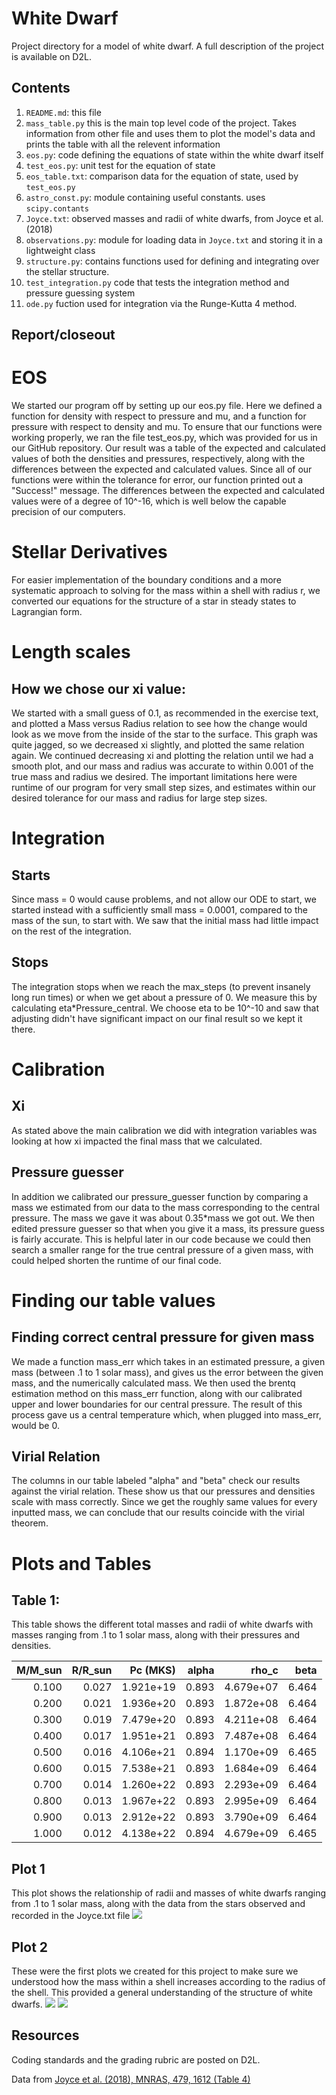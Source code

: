White Dwarf
===========

Project directory for a model of white dwarf. A full description of the project is available on D2L.

Contents
--------

1. `README.md`: this file
2. `mass_table.py` this is the main top level code of the project. Takes information from other file and uses them to plot
    the model's data and prints the table with all the relevent information
3.  `eos.py`: code defining the equations of state within the white dwarf itself
3. `test_eos.py`: unit test for the equation of state
4. `eos_table.txt`: comparison data for the equation of state, used by `test_eos.py`
5. `astro_const.py`: module containing useful constants. uses `scipy.contants`
6. `Joyce.txt`: observed masses and radii of white dwarfs, from Joyce et al. (2018)
7. `observations.py`: module for loading data in `Joyce.txt` and storing it in a lightweight class
8. `structure.py`: contains functions used for defining and integrating over the stellar structure.
9. `test_integration.py` code that tests the integration method and pressure guessing system
10. `ode.py` fuction used for integration via the Runge-Kutta 4 method.

Report/closeout
---------------

# EOS
We started our program off by setting up our eos.py file. Here we defined a function for density with respect to pressure and mu, and a function for pressure with respect to density and mu. To ensure that our functions were working properly, we ran the file test_eos.py, which was provided for us in our GitHub repository. Our result was a table of the expected and calculated values of both the densities and pressures, respectively, along with the differences between the expected and calculated values. Since all of our functions were within the tolerance for error, our function printed out a "Success!" message. The differences between the expected and calculated values were of a degree of 10^-16, which is well below the capable precision of our computers.

# Stellar Derivatives
For easier implementation of the boundary conditions and a more systematic approach to solving for the mass within a shell with radius r, we converted our equations for the structure of a star in steady states to Lagrangian form.

# Length scales
## How we chose our xi value:
 We started with a small guess of 0.1, as recommended in the exercise text, and plotted a Mass versus Radius relation to see how the change would look as we move from the inside of the star to the surface. This graph was quite jagged, so we decreased xi slightly, and plotted the same relation again. We continued decreasing xi and plotting the relation until we had a smooth plot, and our mass and radius was accurate to within 0.001 of the true mass and radius we desired. The important limitations here were runtime of our program for very small step sizes, and estimates within our desired tolerance for our mass and radius for large step sizes.


# Integration
## Starts
Since mass = 0 would cause problems, and not allow our ODE to start, we started instead with a sufficiently small mass = 0.0001, compared to the mass of the sun, to start with. We saw that the initial mass had little impact on the rest of the integration.

## Stops
The integration stops when we reach the max_steps (to prevent insanely long run times) or when we get about a pressure of 0. We measure this by calculating eta*Pressure_central. We choose eta to be 10^-10 and saw that adjusting didn't have significant impact on our final result so we kept it there.

# Calibration
## Xi
As stated above the main calibration we did with integration variables was looking at how xi impacted the final mass that we calculated.
## Pressure guesser
In addition we calibrated our pressure_guesser function by comparing a mass we estimated from our data to the mass corresponding to the central pressure. The mass we gave it was about 0.35*mass we got out. We then edited pressure guesser so that when you give it a mass, its pressure guess is fairly accurate. This is helpful later in our code because we could then search a smaller range for the true central pressure of a given mass, with could helped shorten the runtime of our final code.

# Finding our table values
## Finding correct central pressure for given mass
We made a function mass_err which takes in an estimated pressure, a given mass (between .1 to 1 solar mass), and gives us the error between the given mass, and the numerically calculated mass. We then used the brentq estimation method on this mass_err function, along with our calibrated upper and lower boundaries for our central pressure. The result of this process gave us a central temperature which, when plugged into mass_err, would be 0.
## Virial Relation
The columns in our table labeled "alpha" and "beta" check our results against the virial relation. These show us that our pressures and densities scale with mass correctly. Since we get the roughly same values for every inputted mass, we can conclude that our results coincide with the virial theorem.

# Plots and Tables

## Table 1:
This table shows the different total masses and radii of white dwarfs with masses ranging from .1 to 1 solar mass, along with their pressures and densities.

|M/M_sun  |       R/R_sun    |     Pc (MKS)       |           alpha   |        rho_c   |                beta |
|--:      |--:               |--:                 |--:                |--:             |--:                        |
 | 0.100     |      0.027|         1.921e+19|                 0.893|         4.679e+07|                  6.464|
  |0.200      |     0.021 |        1.936e+20 |                0.893 |        1.872e+08 |                6.464|
  |0.300       |    0.019  |       7.479e+20  |               0.893  |       4.211e+08  |               6.464|
  |0.400        |   0.017   |      1.951e+21   |              0.893   |      7.487e+08   |              6.464|
  |0.500         |  0.016    |     4.106e+21    |             0.894    |     1.170e+09    |             6.465|
  |0.600          | 0.015     |    7.538e+21     |            0.893     |    1.684e+09     |            6.464|
  |0.700         |  0.014      |   1.260e+22      |           0.893      |   2.293e+09      |           6.464|
  |0.800     |      0.013       |  1.967e+22       |          0.893       |  2.995e+09       |          6.464|
  |0.900      |     0.013    |     2.912e+22        |         0.893        | 3.790e+09        |         6.464|
  |1.000       |    0.012     |    4.138e+22         |        0.894         |4.679e+09         |        6.465|

## Plot 1
This plot shows the relationship of radii and masses of white dwarfs ranging from .1 to 1 solar mass, along with the data from the stars observed and recorded in the Joyce.txt file
![](https://github.com/MSU-AST304-FS2018/gcp2-white-dwarf-armadillos/blob/master/Screen%20Shot%202018-11-15%20at%2010.16.58%20AM.png)

## Plot 2
These were the first plots we created for this project to make sure we understood how the mass within a shell increases according to the radius of the shell. This provided a general understanding of the structure of white dwarfs.
![](https://github.com/MSU-AST304-FS2018/gcp2-white-dwarf-armadillos/blob/master/Screen%20Shot%202018-11-15%20at%2010.17.54%20AM.png)
![](https://github.com/MSU-AST304-FS2018/gcp2-white-dwarf-armadillos/blob/master/Screen%20Shot%202018-11-15%20at%2010.18.16%20AM.png)

Resources
---------
Coding standards and the grading rubric are posted on D2L.

Data from [Joyce et al. (2018), MNRAS, 479, 1612 (Table 4)](https://doi.org/10.1093/mnras/sty1425)
